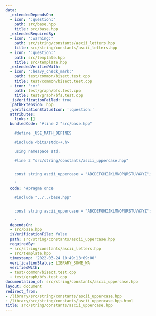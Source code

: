 ```yaml
---
data:
  _extendedDependsOn:
  - icon: ':question:'
    path: src/base.hpp
    title: src/base.hpp
  _extendedRequiredBy:
  - icon: ':warning:'
    path: src/string/constants/ascii_letters.hpp
    title: src/string/constants/ascii_letters.hpp
  - icon: ':question:'
    path: src/template.hpp
    title: src/template.hpp
  _extendedVerifiedWith:
  - icon: ':heavy_check_mark:'
    path: test/common/bisect.test.cpp
    title: test/common/bisect.test.cpp
  - icon: ':x:'
    path: test/graph/bfs.test.cpp
    title: test/graph/bfs.test.cpp
  _isVerificationFailed: true
  _pathExtension: hpp
  _verificationStatusIcon: ':question:'
  attributes:
    links: []
  bundledCode: '#line 2 "src/base.hpp"

    #define _USE_MATH_DEFINES

    #include <bits/stdc++.h>

    using namespace std;

    #line 3 "src/string/constants/ascii_uppercase.hpp"


    const string ascii_uppercase = "ABCDEFGHIJKLMNOPQRSTUVWXYZ";

    '
  code: '#pragma once

    #include "../../base.hpp"


    const string ascii_uppercase = "ABCDEFGHIJKLMNOPQRSTUVWXYZ";

    '
  dependsOn:
  - src/base.hpp
  isVerificationFile: false
  path: src/string/constants/ascii_uppercase.hpp
  requiredBy:
  - src/string/constants/ascii_letters.hpp
  - src/template.hpp
  timestamp: '2022-03-24 10:49:13+09:00'
  verificationStatus: LIBRARY_SOME_WA
  verifiedWith:
  - test/common/bisect.test.cpp
  - test/graph/bfs.test.cpp
documentation_of: src/string/constants/ascii_uppercase.hpp
layout: document
redirect_from:
- /library/src/string/constants/ascii_uppercase.hpp
- /library/src/string/constants/ascii_uppercase.hpp.html
title: src/string/constants/ascii_uppercase.hpp
---
```

